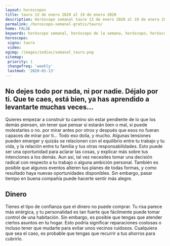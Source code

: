 ```yaml
---
layout: horoscopos
title: tauro 13 de enero 2020 al 19 de enero 2020 
description: Horóscopo semanal tauro 13 de enero 2020 al 19 de enero 2020. No dejes todo por nada, ni por nadie. Déjalo por ti. Que te caes, está bien, ya has aprendido a levantarte muchas veces…
permalink: /horoscopo-semanal-gratis/tauro/
home: FALSE
keywords: horóscopo semanal, horóscopo de la semana, horóscopo, horóscopo gratis,horóscopos, horóscopo esperanza gracia, horoscopos tauro la semana, horóscopos gratis, Tarot, Astrologia, Zodíaco, tauro, horoscopo gratis, semanal
horoscopo:
 signo: tauro
 video:  
ogimg: /images/zodiac/semanal_tauro.png
sitemap:
 priority: 1
 changefreq: 'weekly'
 lastmod: '2020-01-13'
---
```




## No dejes todo por nada, ni por nadie. Déjalo por ti. Que te caes, está bien, ya has aprendido a levantarte muchas veces…

Quieres empezar a construir tu camino sin estar pendiente de lo que los demás piensen, sin tener que pensar si estarán bien o mal, si puede molestarles o no. 
 por mirar antes por otros y después que esos no fueran capaces de mirar por ti… Todo eso dolía, y mucho.
Algunas tensiones pueden emerger y quizás se relacionen con el equilibrio entre tu trabajo y tu vida, y la relación entre tu familia y tus otras responsabilidades. Esto puede ser una oportunidad para aclarar las cosas, y explicar más sobre tus intenciones a los demás. Aun así, tal vez necesites tomar una decisión radical con respecto a tu trabajo o alguna ambición personal. También es posible que algunos eventos alteren tus planes de todas formas, y como resultado haya nuevas oportunidades disponibles. Sin embargo, pasar tiempo en buena compañía puede hacerte sentir más alegre.

## Dinero

Tienes el tipo de confianza que el dinero no puede comprar. Tu risa parece más enérgica, y tu personalidad es tan fuerte que fácilmente puede tomar control de una habitación. Sin embargo, es posible que tengas que atender ciertos asuntos en tu hogar. Esto podría significar reparaciones costosas o incluso tener que mudarte para evitar unos vecinos ruidosos. Cualquiera que sea el caso, es probable que tengas que recurrir a tus ahorros para cubrirlo.